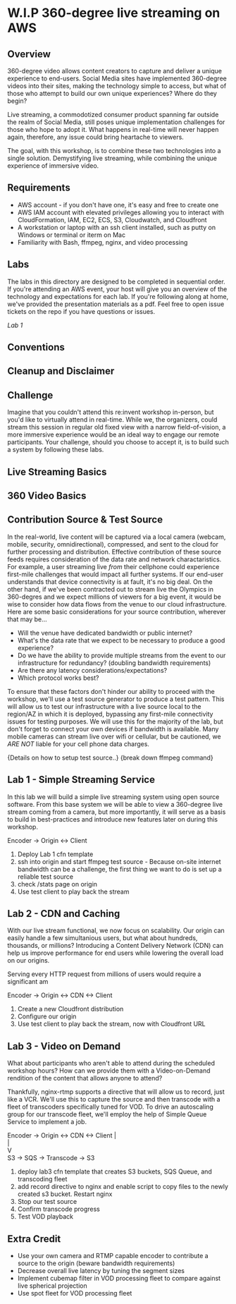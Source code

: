 # W.I.P 360-degree live streaming on AWS

## Overview

360-degree video allows content creators to capture and deliver a unique experience to end-users. Social Media sites have implemented 360-degree videos into their sites, making the technology simple to access, but what of those who attempt to build our own unique experiences? Where do they begin?

Live streaming, a commodotized consumer product spanning far outside the realm of Social Media, still poses unique implementation challenges for those who hope to adopt it. What happens in real-time will never happen again, therefore, any issue could bring heartache to viewers.

The goal, with this workshop, is to combine these two technologies into a single solution. Demystifying live streaming, while combining the unique experience of immersive video.

## Requirements

* AWS account - if you don't have one, it's easy and free to create one
* AWS IAM account with elevated privileges allowing you to interact with CloudFormation, IAM, EC2, ECS, S3, Cloudwatch, and Cloudfront
* A workstation or laptop with an ssh client installed, such as putty on Windows or terminal or iterm on Mac
* Familiarity with Bash, ffmpeg, nginx, and video processing

## Labs

The labs in this directory are designed to be completed in sequential order. If you're attending an AWS event, your host will give you an overview of the technology and expectations for each lab. If you're following along at home, we've provided the presentation materials as a pdf. Feel free to open issue tickets on the repo if you have questions or issues.

_Lab 1_

## Conventions

## Cleanup and Disclaimer


## Challenge

Imagine that you couldn't attend this re:invent workshop in-person, but you'd like to virtually attend in real-time. While we, the organizers, could stream this session in regular old fixed view with a narrow field-of-vision, a more immersive experience would be an ideal way to engage our remote participants. Your challenge, should you choose to accept it, is to build such a system by following these labs.


## Live Streaming Basics

## 360 Video Basics

## Contribution Source & Test Source

In the real-world, live content will be captured via a local camera (webcam, mobile, security, omnidirectional), compressed, and sent to the cloud for further processing and distribution. Effective contribution of these source feeds requires consideration of the data rate and network charactaristics.  For example, a user streaming live *from* their cellphone could experience first-mile challenges that would impact all further systems. If our end-user understands that device connectivity is at fault, it's no big deal. On the other hand, if we've been contracted out to stream live the Olympics in 360-degres and we expect millions of viewers for a big event, it would be wise to consider how data flows from the venue to our cloud infrastructure. Here are some basic considerations for your source contribution, wherever that may be...

- Will the venue have dedicated bandwidth or public internet?
- What's the data rate that we expect to be necessary to produce a good experience?
- Do we have the ability to provide multiple streams from the event to our infrastructure for redundancy? (doubling bandwidth requirements)
- Are there any latency considerations/expectations?
- Which protocol works best?

To ensure that these factors don't hinder our ability to proceed with the workshop, we'll use a test source generator to produce a test pattern. This will allow us to test our infrastructure with a live source local to the region/AZ in which it is deployed, bypassing any first-mile connectivity issues for testing purposes. We will use this for the majority of the lab, but don't forget to connect your own devices if bandwidth is available. Many mobile cameras can stream live over wifi or cellular, but be cautioned, we _ARE NOT_ liable for your cell phone data charges.

{Details on how to setup test source..}
{break down ffmpeg command}

## Lab 1 - Simple Streaming Service

In this lab we will build a simple live streaming system using open source software. From this base system we will be able to view a 360-degree live stream coming from a camera, but more importantly, it will serve as a basis to build in best-practices and introduce new features later on  during this workshop.

Encoder -> Origin <-> Client


1. Deploy Lab 1 cfn template
2. ssh into origin and start ffmpeg test source - Because on-site internet bandwidth can be a challenge, the first thing we want to do is set up a reliable test source
3. check /stats page on origin
4. Use test client to play back the stream


## Lab 2 - CDN and Caching

With our live stream functional, we now focus on scalability. Our origin can easily handle a few simultanious users, but what about hundreds, thousands, or millions? Introducing a Content Delivery Network (CDN) can help us improve performance for end users while lowering the overall load on our origins.

Serving every HTTP request from millions of users would require a significant am

 Encoder -> Origin <-> CDN <-> Client

1. Create a new Cloudfront distribution
2. Configure our origin
3. Use test client to play back the stream, now with Cloudfront URL


## Lab 3 - Video on Demand

What about participants who aren't able to attend during the scheduled workshop hours? How can we provide them with a Video-on-Demand rendition of the content that allows anyone to attend?

Thankfully, nginx-rtmp supports a directive that will allow us to record, just like a VCR. We'll use this to capture the source and then transcode with a fleet of transcoders specifically tuned for VOD. To drive an autoscaling group for our transcode fleet, we'll employ the help of Simple Queue Service to implement a job.


Encoder -> Origin <-> CDN <-> Client
              |                 
              |                     
              V                      
              S3 -> SQS -> Transcode -> S3


1. deploy lab3 cfn template that creates S3 buckets, SQS Queue, and transcoding fleet
2. add record directive to nginx and enable script to copy files to the newly created s3 bucket. Restart nginx
3. Stop our test source
4. Confirm transcode progress
5. Test VOD playback


## Extra Credit

* Use your own camera and RTMP capable encoder to contribute a source to the origin (beware bandwidth requirements)
* Decrease overall live latency by tuning the segment sizes
* Implement cubemap filter in VOD processing fleet to compare against live spherical projection
* Use spot fleet for VOD processing fleet
